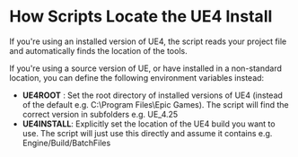 # How Scripts Locate the UE4 Install

If you're using an installed version of UE4, the script reads your project file
and automatically finds the location of the tools.

If you're using a source version of UE, or have installed in a non-standard location,
you can define the following environment variables instead:

* **UE4ROOT** : Set the root directory of installed versions of UE4 (instead of the default e.g. C:\Program Files\Epic Games). The script will find the correct version in subfolders e.g. UE_4.25
* **UE4INSTALL**: Explicitly set the location of the UE4 build you want to use.
    The script will just use this directly and assume it contains e.g. Engine/Build/BatchFiles



